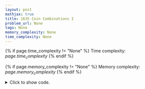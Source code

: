 ```yaml
---
layout: post
mathjax: true
title: 1635 Coin Combinations I
problem_url: None
tags: None
memory_complexity: None
time_complexity: None
---
```




{% if page.time_complexity != "None" %}
Time complexity: ${{ page.time_complexity }}$
{% endif %}

{% if page.memory_complexity != "None" %}
Memory complexity: ${{ page.memory_complexity }}$
{% endif %}

<details>
<summary>
<p style="display:inline">Click to show code.</p>
</summary>
```cpp
{% raw %}
using namespace std;
using vi = vector<int>;
using ll = long long;
const int MOD = 1e9 + 7;
int solve(int x, const vi &c)
{
    vi dp(x + 1, 0);
    dp[0] = 1;
    for (int s = 1; s <= x; ++s)
    {
        for (auto ci : c)
        {
            if (s - ci < 0)
                break;
            dp[s] = (dp[s] + dp[s - ci]) % MOD;
        }
    }
    return dp[x];
}
int main(void)
{
    int n, x;
    cin >> n >> x;
    vi c(n);
    for (auto &ci : c)
        cin >> ci;
    sort(c.begin(), c.end());
    cout << solve(x, c) << endl;
    return 0;
}

{% endraw %}
```
</details>

